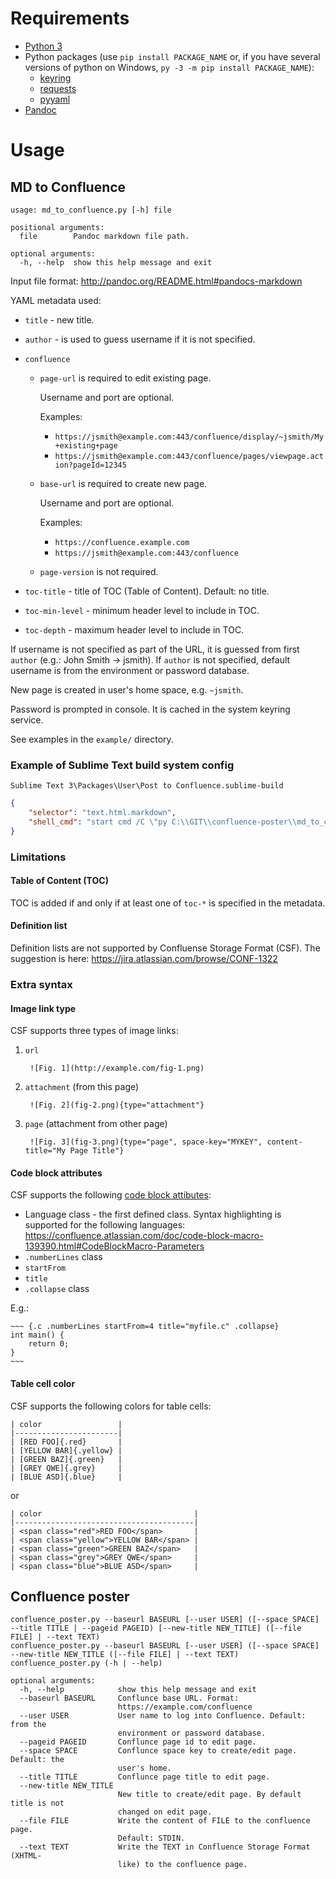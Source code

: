 # Requirements

- [Python 3](https://www.python.org/downloads/)
- Python packages (use `pip install PACKAGE_NAME` or, if you have several versions of python on Windows, `py -3 -m pip install PACKAGE_NAME`):
    - [keyring](http://pythonhosted.org/keyring/)
    - [requests](https://requests.readthedocs.io/en/master/)
    - [pyyaml](pyyaml.org/wiki/PyYAMLDocumentation)
- [Pandoc](http://pandoc.org/installing.html)

# Usage

## MD to Confluence

    usage: md_to_confluence.py [-h] file
    
    positional arguments:
      file        Pandoc markdown file path.
    
    optional arguments:
      -h, --help  show this help message and exit

Input file format: <http://pandoc.org/README.html#pandocs-markdown>

YAML metadata used:

- `title` - new title.

- `author` - is used to guess username if it is not specified.

- `confluence`

    -  `page-url` is required to edit existing page.
    
        Username and port are optional.
    
        Examples:
        
        - `https://jsmith@example.com:443/confluence/display/~jsmith/My+existing+page`
        - `https://jsmith@example.com:443/confluence/pages/viewpage.action?pageId=12345`
    
    -  `base-url` is required to create new page.
    
        Username and port are optional.
    
         Examples:
         
         - `https://confluence.example.com`
         - `https://jsmith@example.com:443/confluence`
         
    -  `page-version` is not required.
    
- `toc-title` - title of TOC (Table of Content). Default: no title.

- `toc-min-level` - minimum header level to include in TOC.

- `toc-depth` - maximum header level to include in TOC.

If username is not specified as part of the URL, it is guessed from first `author` (e.g.: John Smith -> jsmith).
If `author` is not specified, default username is from the environment or password database.

New page is created in user's home space, e.g. `~jsmith`.

Password is prompted in console. It is cached in the system keyring service.

See examples in the `example/` directory.

### Example of Sublime Text build system config

`Sublime Text 3\Packages\User\Post to Confluence.sublime-build`

```json
{
	"selector": "text.html.markdown",
	"shell_cmd": "start cmd /C \"py C:\\GIT\\confluence-poster\\md_to_confluence.py \"$file\" & pause\""
}
```


### Limitations

#### Table of Content (TOC)

TOC is added if and only if at least one of `toc-*` is specified in the metadata.

#### Definition list

Definition lists are not supported by Confluense Storage Format (CSF).
The suggestion is here: https://jira.atlassian.com/browse/CONF-1322


### Extra syntax

#### Image link type

CSF supports three types of image links:

1. `url`

		![Fig. 1](http://example.com/fig-1.png)

2. `attachment` (from this page)

		![Fig. 2](fig-2.png){type="attachment"}

3. `page` (attachment from other page)

		![Fig. 3](fig-3.png){type="page", space-key="MYKEY", content-title="My Page Title"}
	
#### Code block attributes

CSF supports the following [code block attibutes](http://pandoc.org/MANUAL.html#extension-fenced_code_attributes):

- Language class - the first defined class. Syntax highlighting is supported for the following languages: https://confluence.atlassian.com/doc/code-block-macro-139390.html#CodeBlockMacro-Parameters
- `.numberLines` class
- `startFrom`
- `title`
- `.collapse` class

E.g.:

    ~~~ {.c .numberLines startFrom=4 title="myfile.c" .collapse}
    int main() {
        return 0;
    }
    ~~~

#### Table cell color

CSF supports the following colors for table cells:

	| color                 |
	|-----------------------|
	| [RED FOO]{.red}       |
	| [YELLOW BAR]{.yellow} |
	| [GREEN BAZ]{.green}   |
	| [GREY QWE]{.grey}     |
	| [BLUE ASD]{.blue}     |

or

	| color                                  |
	|----------------------------------------|
	| <span class="red">RED FOO</span>       |
	| <span class="yellow">YELLOW BAR</span> |
	| <span class="green">GREEN BAZ</span>   |
	| <span class="grey">GREY QWE</span>     |
	| <span class="blue">BLUE ASD</span>     |


## Confluence poster

    confluence_poster.py --baseurl BASEURL [--user USER] ([--space SPACE] --title TITLE | --pageid PAGEID) [--new-title NEW_TITLE] ([--file FILE] | --text TEXT)
    confluence_poster.py --baseurl BASEURL [--user USER] ([--space SPACE] --new-title NEW_TITLE ([--file FILE] | --text TEXT)
    confluence_poster.py (-h | --help)
    
    optional arguments:
      -h, --help            show this help message and exit
      --baseurl BASEURL     Conflunce base URL. Format:
                            https://example.com/confluence
      --user USER           User name to log into Confluence. Default: from the
                            environment or password database.
      --pageid PAGEID       Conflunce page id to edit page.
      --space SPACE         Conflunce space key to create/edit page. Default: the
                            user's home.
      --title TITLE         Conflunce page title to edit page.
      --new-title NEW_TITLE
                            New title to create/edit page. By default title is not
                            changed on edit page.
      --file FILE           Write the content of FILE to the confluence page.
                            Default: STDIN.
      --text TEXT           Write the TEXT in Confluence Storage Format (XHTML-
                            like) to the confluence page.